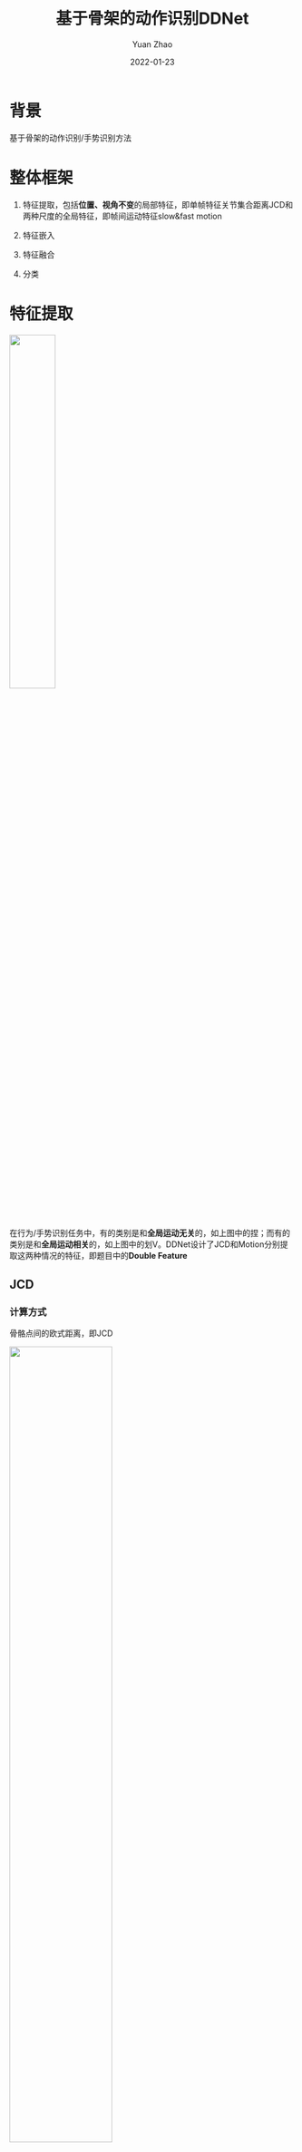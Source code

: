 ﻿---
layout:     post
title:      基于骨架的动作识别DDNet
subtitle:   
date:       2022-01-23
author:     Yuan Zhao
header-img: img/bg-default.jpg
catalog: true
tags:
    - 动作识别
    - 深度学习
    - 计算机视觉
---
# 背景
基于骨架的动作识别/手势识别方法

# 整体框架
1. 特征提取，包括**位置、视角不变**的局部特征，即单帧特征关节集合距离JCD和两种尺度的全局特征，即帧间运动特征slow&fast motion

2. 特征嵌入

3. 特征融合

4. 分类

# 特征提取

 <img src="https://img-blog.csdnimg.cn/10e20845fae74adca992d0322e34528d.png?x-oss-process=image/watermark,type_d3F5LXplbmhlaQ,shadow_50,text_Q1NETiBAbm90enk=,size_20,color_FFFFFF,t_70,g_se,x_16" width="40%" alt=""/>
 
在行为/手势识别任务中，有的类别是和**全局运动无关**的，如上图中的捏；而有的类别是和**全局运动相关**的，如上图中的划V。DDNet设计了JCD和Motion分别提取这两种情况的特征，即题目中的**Double Feature**

## JCD
### 计算方式
骨骼点间的欧式距离，即JCD

 <img src="https://img-blog.csdnimg.cn/49e037b819714ebc90c39c25fc6df538.png?x-oss-process=image/watermark,type_d3F5LXplbmhlaQ,shadow_50,text_Q1NETiBAbm90enk=,size_20,color_FFFFFF,t_70,g_se,x_16" width="60%" alt=""/>
 
### 解释
文中示意图所示，具有位置和视角不变性，即不管人体/手部骨架在空间中的什么位置，从什么视角观测，骨骼点间的欧式距离是不变的；相反，骨骼点的笛卡尔坐标随着骨架位置和观察视角的变化而变化。JCD的位置和视角不变性减小了类内方差，使模型学习更轻松
 <img src="https://img-blog.csdnimg.cn/8f970076d2f34113977e13a2ca51c73a.png?x-oss-process=image/watermark,type_d3F5LXplbmhlaQ,shadow_50,text_Q1NETiBAbm90enk=,size_20,color_FFFFFF,t_70,g_se,x_16" width="40%" alt=""/>

 ## Slow & Fast Motion
 ### 计算方式
 slow motion和fast motion分别是骨骼点坐标的帧间和隔帧间差值

 <img src="https://img-blog.csdnimg.cn/dea54d275fb34c34b3e1abe67b35fa9a.png" width="40%" alt=""/>
 
### 解释
 <img src="https://img-blog.csdnimg.cn/e37ce2a85e5d423799e2df0a53de1024.png?x-oss-process=image/watermark,type_d3F5LXplbmhlaQ,shadow_50,text_Q1NETiBAbm90enk=,size_20,color_FFFFFF,t_70,g_se,x_16" width="40%" alt=""/>
 
动态手势/行为中，不同样本中主体（subject）运动的速率可能不同，为了使不同速率的运动都能得到合适的表示，DDNet使用了Slow和Fast两种尺度的帧间运动特征

# 网络结构
 <img src="https://img-blog.csdnimg.cn/ff1414452fc441248ccb8e161716e4e0.png?x-oss-process=image/watermark,type_d3F5LXplbmhlaQ,shadow_50,text_Q1NETiBAbm90enk=,size_20,color_FFFFFF,t_70,g_se,x_16" width="60%" alt=""/>
 
DDNet使用的算子很基础，主要是一维卷积和MLP。从结构上，DDNet分三路分别对输入特征做embedding；拼接三路embedding，融合；使用全局池化得到全局embedding；使用常规的MLP做分类

# 实现
TODO
# 结果
91.9% @SHREC
77.2% @JHMDB

参考
[1] Yang, F., Wu, Y., Sakti, S., & Nakamura, S. (2019). Make skeleton-based action recognition model smaller, faster and better. In Proceedings of the ACM multimedia asia (pp. 1-6).
